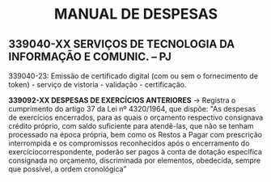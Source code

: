# <center>**MANUAL DE DESPESAS**</center>

## **339040-XX SERVIÇOS DE TECNOLOGIA DA INFORMAÇÃO E COMUNIC. – PJ**
339040-23: Emissão de certificado digital (com ou sem o fornecimento de token) - serviço de vistoria - validação - certificação.



**339092-XX DESPESAS DE EXERCÍCIOS ANTERIORES**
-> Registra o cumprimento do artigo 37 da Lei nº 4320/1964, que dispõe: "As despesas de exercícios encerrados, para as quais o orçamento respectivo consignava crédito próprio, com saldo suficiente para atendê-las, que não se tenham processado na época própria, bem como os Restos a Pagar com prescrição interrompida e os compromissos reconhecidos após o encerramento do exercíciocorrespondente, poderão ser pagos à conta de dotação específica consignada no orçamento, discriminada por elementos, obedecida, sempre que possível, a ordem cronológica”
